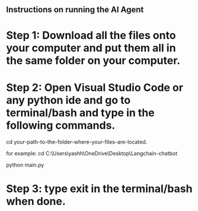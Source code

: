 ## Instructions on running the AI Agent

# Step 1: Download all the files onto your computer and put them all in the same folder on your computer.
# Step 2: Open Visual Studio Code or any python ide and go to terminal/bash and type in the following commands.

cd your-path-to-the-folder-where-your-files-are-located.

for example: cd C:\Users\yashh\OneDrive\Desktop\Langchain-chatbot

python main.py

# Step 3: type exit in the terminal/bash when done. 
